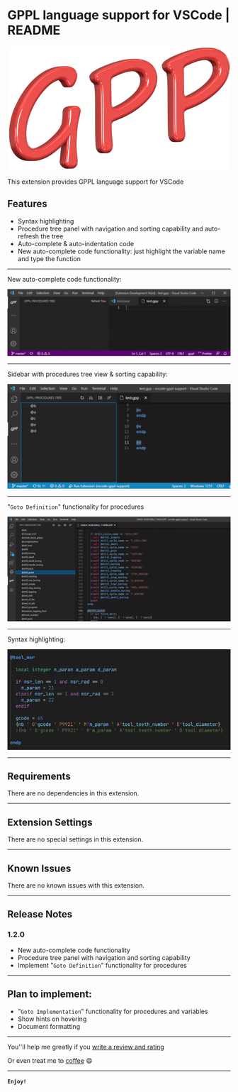 # GPPL language support for VSCode | README

![Logo](https://github.com/anzory/vscode-gppl-support/blob/master/images/logo.png?raw=true)

This extension provides GPPL language support for VSCode

## Features

- Syntax highlighting
- Procedure tree panel with navigation and sorting capability and auto-refresh the tree
- Auto-complete & auto-indentation code
- New auto-complete code functionality: just highlight the variable name and type the function

---

New auto-complete code functionality:

![New auto-complete code functionality](https://github.com/anzory/vscode-gppl-support/blob/master/images/screens/auto-complete-functionality-1.gif?raw=true)

---

Sidebar with procedures tree view & sorting capability:

![Sidebar with procedure tree view](https://github.com/anzory/vscode-gppl-support/blob/master/images/screens/tree-sort.gif?raw=true)

---

"`Goto Definition`" functionality for procedures

![Goto Definition](https://github.com/anzory/vscode-gppl-support/blob/master/images/screens/goto-definition.gif?raw=true)

---

Syntax highlighting:

![Syntax highlighting](https://github.com/anzory/vscode-gppl-support/blob/master/images/screens/syntax-highlighting.png?raw=true)

---

## Requirements

There are no dependencies in this extension.

---

## Extension Settings

There are no special settings in this extension.

---

## Known Issues

There are no known issues with this extension.

---

## Release Notes

### 1.2.0

- New auto-complete code functionality
- Procedure tree panel with navigation and sorting capability
- Implement "`Goto Definition`" functionality for procedures

---

## Plan to implement:

- "`Goto Implementation`" functionality for procedures and variables
- Show hints on hovering
- Document formatting

---

You''ll help me greatly if you [write a review and rating](https://marketplace.visualstudio.com/items?itemName=anzory.vscode-gppl-support&ssr=false#review-details)

Or even treat me to [coffee](https://paypal.me/anzory?locale.x=en_EN)
😄

---

**`Enjoy!`**
